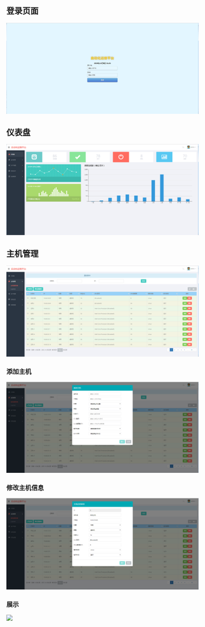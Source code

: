 ## 登录页面
![](./images/login.png)
## 仪表盘
![](./images/dashboard.png)
## 主机管理
![](./images/host.png)
### 添加主机
![](./images/addhost.png)
### 修改主机信息
![](./images/edithost.png)
### 展示
![](./images/show.png)
